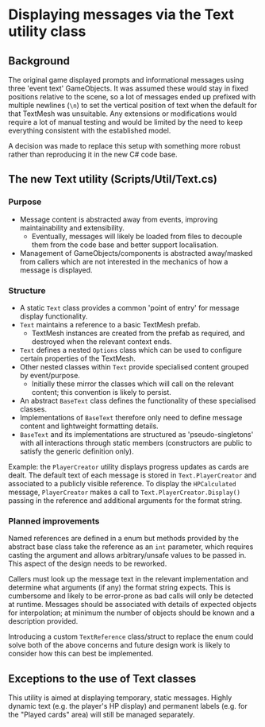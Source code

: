 # Displaying messages via the Text utility class

## Background

The original game displayed prompts and informational messages using three 'event text' GameObjects. It was assumed these would stay in fixed positions relative to the scene, so a lot of messages ended up prefixed with multiple newlines (`\n`) to set the vertical position of text when the default for that TextMesh was unsuitable. Any extensions or modifications would require a lot of manual testing and would be limited by the need to keep everything consistent with the established model.

A decision was made to replace this setup with something more robust rather than reproducing it in the new C# code base.

## The new Text utility (Scripts/Util/Text.cs)

### Purpose

- Message content is abstracted away from events, improving maintainability and extensibility.
  - Eventually, messages will likely be loaded from files to decouple them from the code base and better support localisation.
- Management of GameObjects/components is abstracted away/masked from callers which are not interested in the mechanics of how a message is displayed.

### Structure

- A static `Text` class provides a common 'point of entry' for message display functionality.
- `Text` maintains a reference to a basic TextMesh prefab.
  - TextMesh instances are created from the prefab as required, and destroyed when the relevant context ends.
- `Text` defines a nested `Options` class which can be used to configure certain properties of the TextMesh.
- Other nested classes within `Text` provide specialised content grouped by event/purpose.
  - Initially these mirror the classes which will call on the relevant content; this convention is likely to persist.
- An abstract `BaseText` class defines the functionality of these specialised classes.
- Implementations of `BaseText` therefore only need to define message content and lightweight formatting details.
- `BaseText` and its implementations are structured as 'pseudo-singletons' with all interactions through static members (constructors are public to satisfy the generic definition only).

Example: the `PlayerCreator` utility displays progress updates as cards are dealt. The default text of each message is stored in `Text.PlayerCreator` and associated to a publicly visible reference. To display the `HPCalculated` message, `PlayerCreator` makes a call to `Text.PlayerCreator.Display()` passing in the reference and additional arguments for the format string.

### Planned improvements

Named references are defined in a enum but methods provided by the abstract base class take the reference as an `int` parameter, which requires casting the argument and allows arbitrary/unsafe values to be passed in. This aspect of the design needs to be reworked.

Callers must look up the message text in the relevant implementation and determine what arguments (if any) the format string expects. This is cumbersome and likely to be error-prone as bad calls will only be detected at runtime. Messages should be associated with details of expected objects for interpolation; at minimum the number of objects should be known and a description provided.

Introducing a custom `TextReference` class/struct to replace the enum could solve both of the above concerns and future design work is likely to consider how this can best be implemented.

## Exceptions to the use of Text classes

This utility is aimed at displaying temporary, static messages. Highly dynamic text (e.g. the player's HP display) and permanent labels (e.g. for the "Played cards" area) will still be managed separately.
